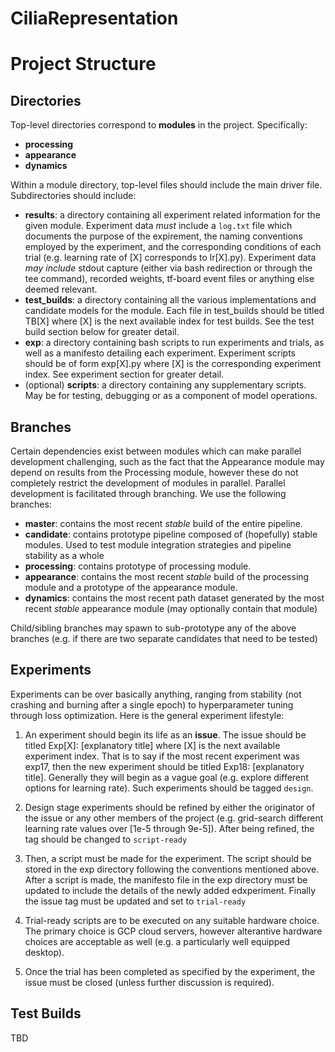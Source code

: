 # CiliaRepresentation

# Project Structure

## Directories
Top-level directories correspond to **modules** in the project. Specifically:

- **processing**
- **appearance**
- **dynamics**

Within a module directory, top-level files should include the main driver file. Subdirectories should include:

- **results**: a directory containing all experiment related information for the given module. Experiment data *must* include a `log.txt` file which documents the purpose of the expirement, the naming conventions employed by the experiment, and the corresponding conditions of each trial (e.g. learning rate of \[X] corresponds to lr\[X].py). Experiment data *may include* stdout capture (either via bash redirection or through the tee command), recorded weights, tf-board event files or anything else deemed relevant.
- **test_builds**: a directory containing all the various implementations and candidate models for the module. Each file in test_builds should be titled TB\[X] where \[X] is the next available index for test builds. See the test build section below for greater detail. 
- **exp**: a directory containing bash scripts to run experiments and trials, as well as a manifesto detailing each experiment. Experiment scripts should be of form exp\[X].py where \[X] is the corresponding experiment index. See experiment section for greater detail.
- (optional) **scripts**: a directory containing any supplementary scripts. May be for testing, debugging or as a component of model operations.

## Branches
Certain dependencies exist between modules which can make parallel development challenging, such as the fact that the Appearance module may depend on results from the Processing module, however these do not completely restrict the development of modules in parallel. Parallel development is facilitated through branching.
We use the following branches:

- **master**: contains the most recent *stable* build of the entire pipeline. 
- **candidate**: contains prototype pipeline composed of (hopefully) stable modules. Used to test module integration strategies and pipeline stability as a whole
- **processing**: contains prototype of processing module.
- **appearance**: contains the most recent *stable* build of the processing module and a prototype of the appearance module.
- **dynamics**: contains the most recent path dataset generated by the most recent *stable* appearance module (may optionally contain that module)

Child/sibling branches may spawn to sub-prototype any of the above branches (e.g. if there are two separate candidates that need to be tested)

## Experiments
Experiments can be over basically anything, ranging from stability (not crashing and burning after a single epoch) to hyperparameter tuning through loss optimization. Here is the general experiment lifestyle:

1. An experiment should begin its life as an **issue**. The issue should be titled Exp\[X]: \[explanatory title] where \[X] is the next available experiment index. That is to say if the most recent experiment was exp17, then the new experiment should be titled Exp18: \[explanatory title]. Generally they will begin as a vague goal (e.g. explore different options for learning rate). Such experiments should be tagged `design`.

2. Design stage experiments should be refined by either the originator of the issue or any other members of the project (e.g. grid-search different learning rate values over \[1e-5 through 9e-5]). After being refined, the tag should be changed to `script-ready`

3. Then, a script must be made for the experiment. The script should be stored in the exp directory following the conventions mentioned above. After a script is made, the manifesto file in the exp directory must be updated to include the details of the newly added edxperiment. Finally the issue tag must be updated and set to `trial-ready`

4. Trial-ready scripts are to be executed on any suitable hardware choice. The primary choice is GCP cloud servers, however alterantive hardware choices are acceptable as well (e.g. a particularly well equipped desktop).

5. Once the trial has been completed as specified by the experiment, the issue must be closed (unless further discussion is required).


## Test Builds 
TBD
